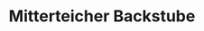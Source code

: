 ---
title: "Mitterteicher Backstube"
url: /mitterteich/mitterteicher-backstube-vorstadt/
shop: Konditorei
---